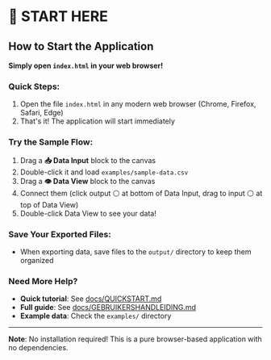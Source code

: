 # 🚀 START HERE

## How to Start the Application

**Simply open `index.html` in your web browser!**

### Quick Steps:
1. Open the file `index.html` in any modern web browser (Chrome, Firefox, Safari, Edge)
2. That's it! The application will start immediately

### Try the Sample Flow:
1. Drag a **📥 Data Input** block to the canvas
2. Double-click it and load `examples/sample-data.csv`
3. Drag a **👁️ Data View** block to the canvas
4. Connect them (click output ⚪ at bottom of Data Input, drag to input ⚪ at top of Data View)
5. Double-click Data View to see your data!

### Save Your Exported Files:
- When exporting data, save files to the `output/` directory to keep them organized

### Need More Help?
- **Quick tutorial**: See [docs/QUICKSTART.md](docs/QUICKSTART.md)
- **Full guide**: See [docs/GEBRUIKERSHANDLEIDING.md](docs/GEBRUIKERSHANDLEIDING.md)
- **Example data**: Check the `examples/` directory

---

**Note**: No installation required! This is a pure browser-based application with no dependencies.
